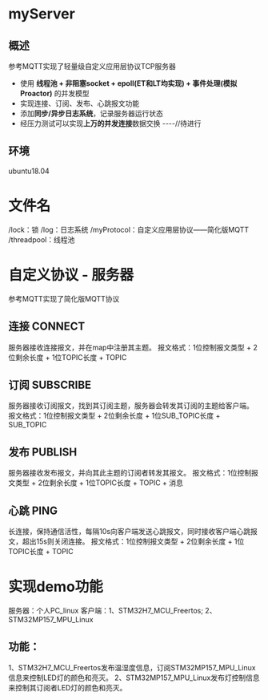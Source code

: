 # myServer
## 概述
参考MQTT实现了轻量级自定义应用层协议TCP服务器
* 使用 **线程池 + 非阻塞socket + epoll(ET和LT均实现) + 事件处理(模拟Proactor)** 的并发模型
* 实现连接、订阅、发布、心跳报文功能
* 添加**同步/异步日志系统**，记录服务器运行状态
* 经压力测试可以实现**上万的并发连接**数据交换 ----//待进行
## 环境
ubuntu18.04
# 文件名
/lock：锁
/log：日志系统
/myProtocol：自定义应用层协议——简化版MQTT
/threadpool：线程池
# 自定义协议 - 服务器
参考MQTT实现了简化版MQTT协议
## 连接 CONNECT 
服务器接收连接报文，并在map中注册其主题。
报文格式：1位控制报文类型 + 2位剩余长度 + 1位TOPIC长度 + TOPIC 
## 订阅 SUBSCRIBE
服务器接收订阅报文，找到其订阅主题，服务器会转发其订阅的主题给客户端。
报文格式：1位控制报文类型 + 2位剩余长度 + 1位SUB_TOPIC长度 + SUB_TOPIC 
## 发布 PUBLISH
服务器接收发布报文，并向其此主题的订阅者转发其报文。
报文格式：1位控制报文类型 + 2位剩余长度 + 1位TOPIC长度 + TOPIC + 消息
## 心跳 PING
长连接，保持通信活性，每隔10s向客户端发送心跳报文，同时接收客户端心跳报文，超出15s则关闭连接。
报文格式：1位控制报文类型 + 2位剩余长度 + 1位TOPIC长度 + TOPIC

# 实现demo功能
服务器：个人PC_linux
客户端：1、STM32H7_MCU_Freertos; 2、STM32MP157_MPU_Linux
## 功能：
1、STM32H7_MCU_Freertos发布温湿度信息，订阅STM32MP157_MPU_Linux信息来控制LED灯的颜色和亮灭。
2、STM32MP157_MPU_Linux发布灯控制信息来控制其订阅者LED灯的颜色和亮灭。